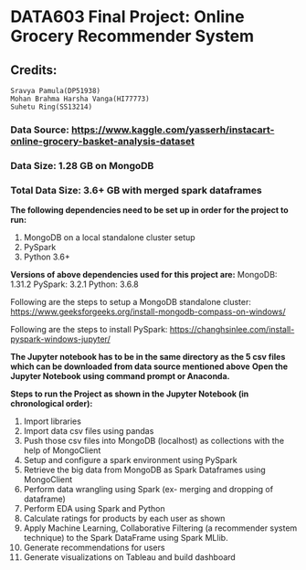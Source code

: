 # DATA603 Final Project: Online Grocery Recommender System

## Credits:
	Sravya Pamula(DP51938)
	Mohan Brahma Harsha Vanga(HI77773)
	Suhetu Ring(SS13214)

### Data Source: https://www.kaggle.com/yasserh/instacart-online-grocery-basket-analysis-dataset
### Data Size: 1.28 GB on MongoDB
### Total Data Size: 3.6+ GB with merged spark dataframes

**The following dependencies need to be set up in order for the project to run:**
1. MongoDB on a local standalone cluster setup
2. PySpark
3. Python 3.6+

**Versions of above dependencies used for this project are:**
MongoDB: 1.31.2
PySpark: 3.2.1
Python: 3.6.8


Following are the steps to setup a MongoDB standalone cluster:
https://www.geeksforgeeks.org/install-mongodb-compass-on-windows/

Following are the steps to install PySpark:
https://changhsinlee.com/install-pyspark-windows-jupyter/


**The Jupyter notebook has to be in the same directory as the 5 csv files which can be downloaded from data source mentioned above**
**Open the Jupyter Notebook using command prompt or Anaconda.**


**Steps to run the Project as shown in the Jupyter Notebook (in chronological order):**

1. Import libraries
2. Import data csv files using pandas
3. Push those csv files into MongoDB (localhost) as collections with the help of MongoClient
4. Setup and configure a spark environment using PySpark
5. Retrieve the big data from MongoDB as Spark Dataframes using MongoClient
6. Perform data wrangling using Spark (ex- merging and dropping of dataframe)
7. Perform EDA using Spark and Python
8. Calculate ratings for products by each user as shown
9. Apply Machine Learning, Collaborative Filtering (a recommender system technique) to the Spark DataFrame using Spark MLlib.
10. Generate recommendations for users
11. Generate visualizations on Tableau and build dashboard


